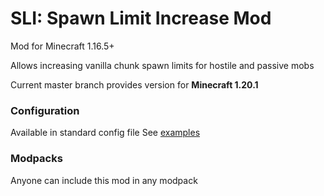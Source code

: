 SLI: Spawn Limit Increase Mod
=====

Mod for Minecraft 1.16.5+

Allows increasing vanilla chunk spawn limits for hostile and passive mobs

Current master branch provides version for **Minecraft 1.20.1**

### Configuration

Available in standard config file See [examples](Configuration.md)

### Modpacks

Anyone can include this mod in any modpack
